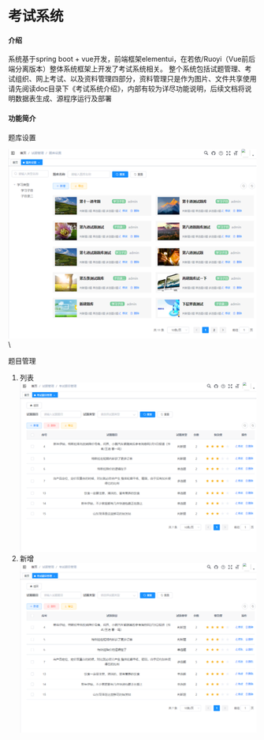 # 考试系统

#### 介绍
系统基于spring boot + vue开发，前端框架elementui，在若依/Ruoyi（Vue前后端分离版本）整体系统框架上开发了考试系统相关。
整个系统包括试题管理、考试组织、网上考试、以及资料管理四部分，资料管理只是作为图片、文件共享使用
请先阅读doc目录下《考试系统介绍》，内部有较为详尽功能说明，后续文档将说明数据表生成、源程序运行及部署

#### 功能简介
题库设置

![输入图片说明](picture/questionbankimage.png)\

题目管理
1. 列表
![输入图片说明](picture/questionlistimage.png)
2. 新增
![输入图片说明](picture/questionlist%E9%A2%98%E7%9B%AE%E5%88%97%E8%A1%A8.png)
